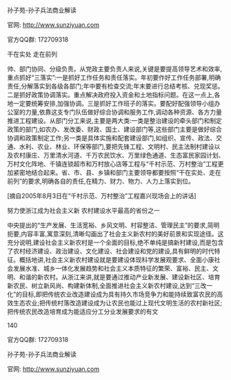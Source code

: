 孙子苑-孙子兵法商业解读

官网: http://www.sunziyuan.com

官方QQ群: 172709318

干在实处 走在前列

帅、部门协同、分级负责。从党政主要负责人来说,关键是要提高领导艺术和效率,重点抓好“三落实”:一是抓好工作任务和责任落实。年初要作好工作任务部署,明确责任,分解落实到各级各部门;年中要有检查交流;年末要进行总结考核、兑现奖惩。二是抓好政策协调落实。重点解决政府投入资金和土地指标问题。在这一点上,各地一定要统筹安排,加强协调。三是抓好工作班子的落实。要配好配强领导小组办公室的力量,依靠这支专门队伍做好综合协调和服务工作,调动各种资源、各方力量推进工程建设。从部门分工来说,主要是两大类:一类是整治建设的牵头部门和制定政策的部门,如农办、发改委、财政、国土、建设部门等,这些部门主要是做好综合协调和政策制定工作;另一类是具体实施和配套建设部门,如组织、宣传、政法、交通、水利、农业、林业、环保等部门,要把先锋工程、文明村、民主法制村建设以及农村康庄、万里清水河道、千万农民饮水、万里绿色通道、生态富民家园计划、万村文化阵地、千镇连锁超市和万村放心店等工程与“千村示范、万村整治”工程更加紧密地结合起来。省、市、县、乡镇和部门主要领导都要按照“干在实处、走在前列”的要求,明确各自的责任,在精力、财力、物力、人力上落实到位。

[摘自2005年8月3日在“千村示范、万村整治”工程嘉兴现场会上的讲话]

努力使浙江成为社会主义新
农村建设水平最高的省份之一

中央提出的“生产发展、生活宽裕、乡风文明、村容整洁、管理民主”的要求,简明扼要,内容丰富,寓意深刻,清晰勾画出了社会主义新农村的美好前景和实现途径。这充分说明,建设社会主义新农村是一个全面的目标,绝不单纯是搞新村建设,而是包含了农村经济建设、政治建设、文化建设、社会建设和党的建设,具有鲜明的时代特征。概括地讲,社会主义新农村建设就是要建设体现科学发展观要求、全面小康社会发展水准、城乡一体化发展趋势和社会主义本质特征的繁荣、富裕、民主、文明、和谐的新农村。从浙江来讲,就是要通过推动产业新发展、建设新社区、培育新农民、树立新风尚、构建新体制,全面推进社会主义新农村建设,达到“三改一化”的目标,即把传统农业改造建设成为具有持久市场竞争力和能持续致富农民的高效生态农业;把传统村落改造建设成为让农民也能过上现代文明生活的农村新社区;把传统农民改造培育成为能适应分工分业发展要求的有文

140

官方QQ群: 172709318

孙子苑-孙子兵法商业解读

官网: http://www.sunziyuan.com